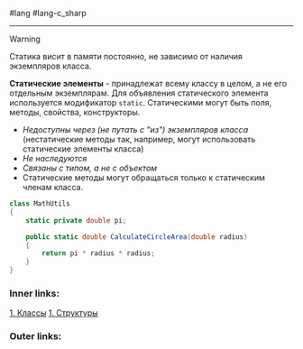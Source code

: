 #lang #lang-c_sharp  

---
>[!warning] 
> Статика висит в памяти постоянно, не зависимо от наличия экземпляров класса.

**Статические элементы** - принадлежат всему классу в целом, а не его отдельным экземплярам.
Для объявления статического элемента используется модификатор `static`. 
Статическими могут быть поля, методы, свойства, конструкторы.

- *Недоступны через (не путать с "из") экземпляров класса* (нестатические методы так, например, могут использовать статические элементы класса)
- *Не наследуются*
- *Связаны с типом, а не с объектом*
- Статические методы могут обращаться только к статическим членам класса. 

```csharp
class MathUtils
{
    static private double pi;

    public static double CalculateCircleArea(double radius)
    {
        return pi * radius * radius;
    }
}
```

### Inner links:
[1. Классы](1.%20Languages/C-sharp/0.%20Введение/2.%20Классы%20и%20структуры/1.%20Классы.md)
[1. Структуры](1.%20Languages/C-sharp/0.%20Введение/2.%20Классы%20и%20структуры/1.%20Структуры.md)

### Outer links:


